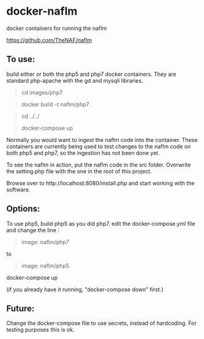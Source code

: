 # docker-naflm
docker containers for running the naflm

https://github.com/TheNAF/naflm

## To use:
build either or both the php5 and php7 docker containers.
They are standard php-apache with the gd and mysqli libraries.

> cd images/php7

> docker build -t naflm/php7 .

> cd ../../

> docker-compose up

Normally you would want to ingest the naflm code into the container.
These containers are currently being used to test changes to the naflm
code on both php5 and php7, so the ingestion has not been done yet.

To see the naflm in action, put the naflm code in the src folder.
Overwrite the setting.php file with the one in the root of this project.

Browse over to http://localhost:8080/install.php and start working with the software.

## Options:
 To use php5, build php5 as you did php7.
 edit the docker-compose.yml file and change the line :
> image: naflm/php7

 to
> image: naflm/php5

 docker-compose up

 (if you already have it running, "docker-compose down" first.)

## Future:
Change the docker-compose file to use secrets, instead of hardcoding.
For testing purposes this is ok.